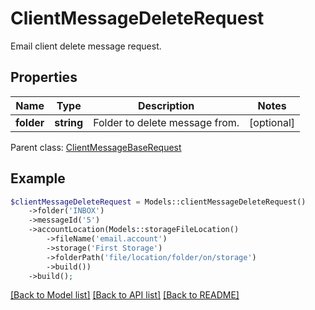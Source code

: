 # ClientMessageDeleteRequest

Email client delete message request.

## Properties
Name | Type | Description | Notes
---- | ---- | ----------- | -----
**folder** | **string** | Folder to delete message from. | [optional] 

 Parent class: [ClientMessageBaseRequest](ClientMessageBaseRequest.md)


## Example
```php
$clientMessageDeleteRequest = Models::clientMessageDeleteRequest()
    ->folder('INBOX')
    ->messageId('5')
    ->accountLocation(Models::storageFileLocation()
        ->fileName('email.account')
        ->storage('First Storage')
        ->folderPath('file/location/folder/on/storage')
        ->build())
    ->build();
```


[[Back to Model list]](README.md#documentation-for-models) [[Back to API list]](README.md#documentation-for-api-endpoints) [[Back to README]](README.md)

